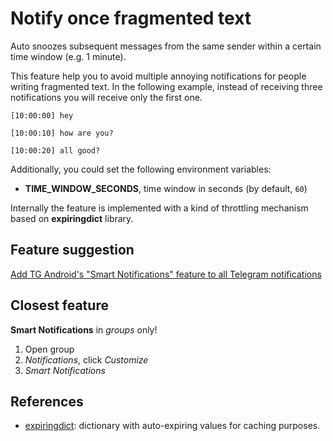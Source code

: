 # Notify once fragmented text

Auto snoozes subsequent messages from the same sender within a certain time window (e.g. 1 minute).

This feature help you to avoid multiple annoying notifications for people writing fragmented text. In the following example, instead of receiving three notifications you will receive only the first one.

`[10:00:00] hey`

`[10:00:10] how are you?`

`[10:00:20] all good?`

Additionally, you could set the following environment variables:
* **TIME_WINDOW_SECONDS**, time window in seconds (by default, `60`)

Internally the feature is implemented with a kind of throttling mechanism based on **expiringdict** library.

## Feature suggestion

[Add TG Android's "Smart Notifications" feature to all Telegram notifications](https://bugs.telegram.org/c/1482)

## Closest feature

**Smart Notifications** in *groups* only!

1. Open group
2. *Notifications*, click *Customize*
3. *Smart Notifications*

## References

- [expiringdict](https://github.com/mailgun/expiringdict): dictionary with auto-expiring values for caching purposes.